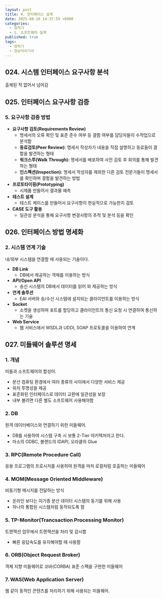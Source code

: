 ```yaml
---
layout: post
title: 4. 인터페이스 설계
date: 2025-08-26 14:37:59 +0900
categories:
  - 정처기
  - 1. 소프트웨어 설계
published: true
tags:
  - 정처기
  - 정보처리기사
---
```

## 024. 시스템 인터페이스 요구사항 분석
출제된 적 없어서 넘어감

## 025. 인터페이스 요구사항 검증
### 5. 요구사항 검증 방법
- **요구사항 검토(Requirements Review)**
	- 명세서의 오류 확인 및 표준 준수 여부 등 결함 여부를 담당자들이 수작업으로 분석함
	- **동료검토(Peer Review)**: 명세서 작성자가 내용을 직접 설명하고 동료들이 결함을 발견하는 형태
	- **워크스루(Walk Through):** 명세서를 배포하여 사전 검토 후 회의를 통해 발견하는 형태
	- **인스펙션(Inspection):** 명세서 작성자를 제외한 다른 검토 전문가들이 명세서를 확인하며 결함을 발견하는 방법
- **프로토타이핑(Prototyping)**
	- 시제품 만들어서 결과물 예측
- **테스트 설계**
	- 테스트 케이스를 만들어서 요구사항이 현실적으로 가능한지 검토
- **CASE 도구 활용**
	- 일관성 분석을 통해 요구사항 변경사항의 추적 및 분석 등을 확인

## 026. 인터페이스 방법 명세화
### 2. 시스템 연계 기술
내/외부 시스템을 연결할 때 사용되는 기술이다.
- **DB Link**
	- DB에서 제공하는 객체를 이용하는 방식
- **API/Open API**
	- 송신 시스템의 DB에서 데이터를 읽어 와 제공하는 방식
- **연계 솔루션**
	- EAI 서버와 송/수신 시스템에 설치되는 클라이언트를 이용하는 방식
- **Socket**
	- 소켓을 생성하여 포트를 할당하고 클라이언트의 통신 요청 시 연결하여 통신하는 기술
- **Web Service**
	- 웹 서비스에서 WSDL과 UDDI, SOAP 프로토콜을 이용하여 연계

## 027. 미들웨어 솔루션 명세
### 1. 개념
미들과 소프트웨어의 합성어.
- 분산 컴퓨팅 환경에서 여러 종류의 사이에서 다양한 서비스 제공
- 위치 투명성을 제공
- 표준화된 인터페이스로 데이터 교환에 일관성을 보장
- 내부 볼려면 다른 별도 소프트웨어 사용해야함

### 2. DB
원격 데이터베이스와 연결하기 위한 미들웨어.
- DB를 사용하여 시스템 구축 시 보통 2-Tier 아키텍처라고 한다.
- 마소의 ODBC, 볼랜드의 IDAPI, 오라클의 Glue

### 3. RPC(Remote Procedure Call)
응용 프로그램의 프로시저를 사용하여 원격을 마치 로컬처럼 호출하는 미들웨어

### 4. MOM(Message Oriented Middleware)
비동기형 메시지를 전달하는 방식
- 온라인 보다는 이기종 분산 데이터 시스템의 동기를 위해 사용
- 하나의 통합된 시스템처럼 동작되도록 함

### 5. TP-Monitor(Trancsaction Processing Monitor)
트랜잭션 업무에서 트랜잭션을 처리 및 감시함
- 빠른 응답속도를 유지해야할 때 사용함

### 6. ORB(Object Request Broker)
객체 지향 미들웨어로 코바(CORBA) 표준 스펙을 구현한 미들웨어

### 7. WAS(Web Application Server)
웹 같이 동적인 콘텐츠를 처리하기 위해 사용되는 미들웨어. 